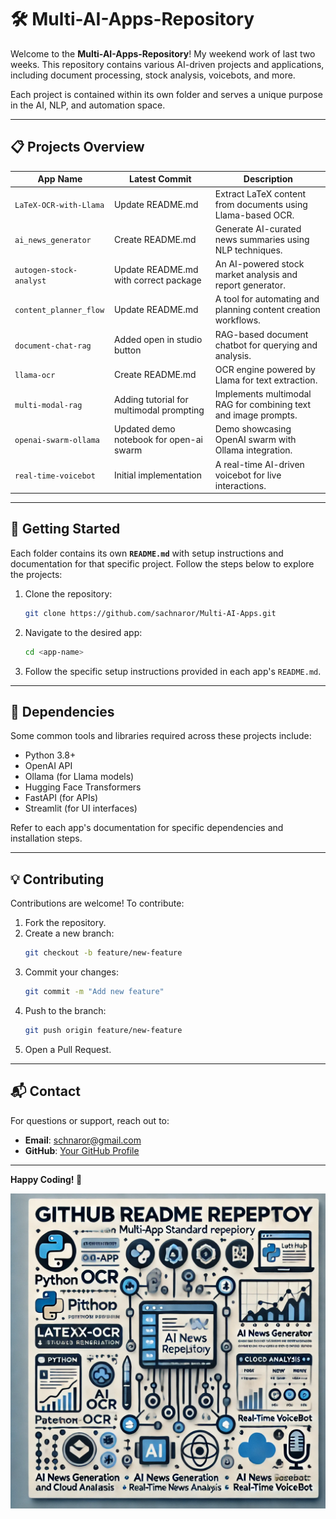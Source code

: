

# 🛠️ Multi-AI-Apps-Repository

Welcome to the **Multi-AI-Apps-Repository**! My weekend work of last two weeks. This repository contains various AI-driven projects and applications, including document processing, stock analysis, voicebots, and more.

Each project is contained within its own folder and serves a unique purpose in the AI, NLP, and automation space.

---

## 📋 **Projects Overview**

| **App Name**              | **Latest Commit**                                      | **Description**                                           |
|---------------------------|--------------------------------------------------------|-----------------------------------------------------------|
| `LaTeX-OCR-with-Llama`    | Update README.md                         | Extract LaTeX content from documents using Llama-based OCR. |
| `ai_news_generator`       | Create README.md                           | Generate AI-curated news summaries using NLP techniques. |
| `autogen-stock-analyst`   | Update README.md with correct package    | An AI-powered stock market analysis and report generator. |
| `content_planner_flow`    | Update README.md                           | A tool for automating and planning content creation workflows. |
| `document-chat-rag`       | Added open in studio button              | RAG-based document chatbot for querying and analysis.   |
| `llama-ocr`               | Create README.md                         | OCR engine powered by Llama for text extraction.         |
| `multi-modal-rag`         | Adding tutorial for multimodal prompting | Implements multimodal RAG for combining text and image prompts. |
| `openai-swarm-ollama`     | Updated demo notebook for open-ai swarm | Demo showcasing OpenAI swarm with Ollama integration.    |
| `real-time-voicebot`      | Initial implementation                                | A real-time AI-driven voicebot for live interactions.   |

---

## 🚀 **Getting Started**

Each folder contains its own **`README.md`** with setup instructions and documentation for that specific project. Follow the steps below to explore the projects:

1. Clone the repository:
   ```bash
   git clone https://github.com/sachnaror/Multi-AI-Apps.git
   ```

2. Navigate to the desired app:
   ```bash
   cd <app-name>
   ```

3. Follow the specific setup instructions provided in each app's `README.md`.

---

## 🧩 **Dependencies**

Some common tools and libraries required across these projects include:

- Python 3.8+
- OpenAI API
- Ollama (for Llama models)
- Hugging Face Transformers
- FastAPI (for APIs)
- Streamlit (for UI interfaces)

Refer to each app's documentation for specific dependencies and installation steps.

---

## 💡 **Contributing**

Contributions are welcome! To contribute:

1. Fork the repository.
2. Create a new branch:
   ```bash
   git checkout -b feature/new-feature
   ```
3. Commit your changes:
   ```bash
   git commit -m "Add new feature"
   ```
4. Push to the branch:
   ```bash
   git push origin feature/new-feature
   ```
5. Open a Pull Request.


---

## 📬 **Contact**

For questions or support, reach out to:
- **Email**: schnaror@gmail.com
- **GitHub**: [Your GitHub Profile](https://github.com/sachnaror)

---

**Happy Coding! 🚀**

![Alt Text](./resources/image.png)
